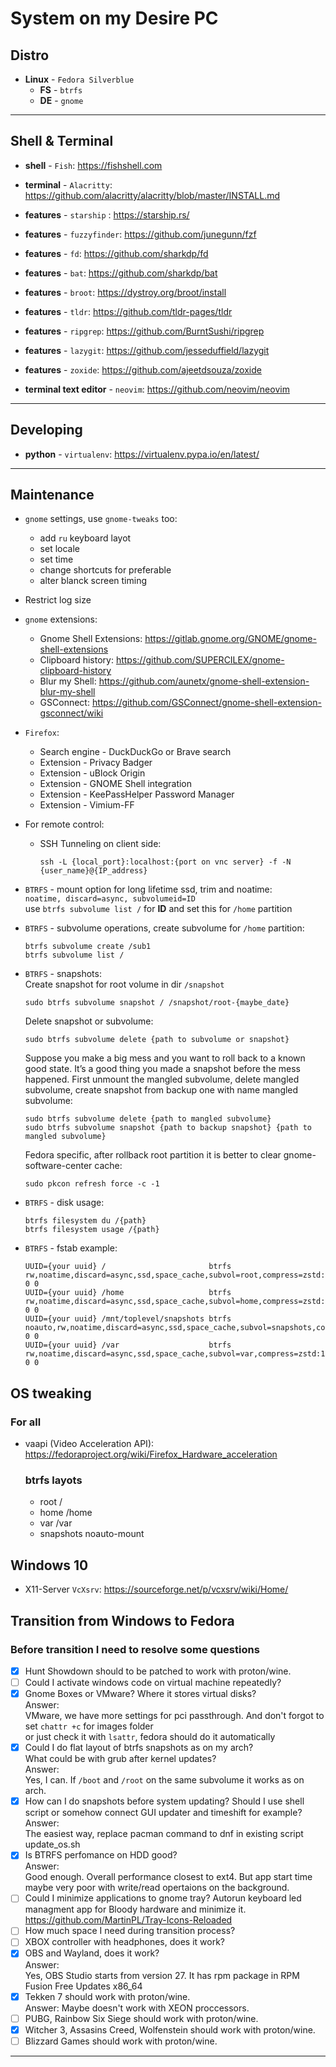 # System on my Desire PC

## Distro

- **Linux** - `Fedora Silverblue`
  - **FS** - `btrfs`
  - **DE** - `gnome`

---

## Shell & Terminal

- **shell** - `Fish`: <https://fishshell.com>
- **terminal** - `Alacritty`: <https://github.com/alacritty/alacritty/blob/master/INSTALL.md>
- **features** - `starship` : <https://starship.rs/>
- **features** - `fuzzyfinder`: <https://github.com/junegunn/fzf>
- **features** - `fd`: <https://github.com/sharkdp/fd>
- **features** - `bat`: <https://github.com/sharkdp/bat>
- **features** - `broot`: <https://dystroy.org/broot/install>
- **features** - `tldr`: <https://github.com/tldr-pages/tldr>
- **features** - `ripgrep`: <https://github.com/BurntSushi/ripgrep>
- **features** - `lazygit`: <https://github.com/jesseduffield/lazygit>
- **features** - `zoxide`: <https://github.com/ajeetdsouza/zoxide>

- **terminal text editor** - `neovim`: <https://github.com/neovim/neovim>

---

## Developing

- **python** - `virtualenv`: <https://virtualenv.pypa.io/en/latest/>

---

## Maintenance

- `gnome` settings, use `gnome-tweaks` too:

  - add `ru` keyboard layot
  - set locale
  - set time
  - change shortcuts for preferable
  - alter blanck screen timing

- Restrict log size

- `gnome` extensions:

  - Gnome Shell Extensions: <https://gitlab.gnome.org/GNOME/gnome-shell-extensions>
  - Clipboard history: <https://github.com/SUPERCILEX/gnome-clipboard-history>
  - Blur my Shell: <https://github.com/aunetx/gnome-shell-extension-blur-my-shell>
  - GSConnect: <https://github.com/GSConnect/gnome-shell-extension-gsconnect/wiki>

- `Firefox`:

  - Search engine - DuckDuckGo or Brave search
  - Extension - Privacy Badger
  - Extension - uBlock Origin
  - Extension - GNOME Shell integration
  - Extension - KeePassHelper Password Manager
  - Extension - Vimium-FF

- For remote control:

  - SSH Tunneling on client side:

        ssh -L {local_port}:localhost:{port on vnc server} -f -N {user_name}@{IP_address}

- `BTRFS` - mount option for long lifetime ssd, trim and noatime:  
  `noatime, discard=async, subvolumeid=ID`  
  use `btrfs subvolume list /` for **ID** and set this for `/home` partition

- `BTRFS` - subvolume operations, create subvolume for `/home` partition:

      btrfs subvolume create /sub1
      btrfs subvolume list /

- `BTRFS` - snapshots:  
  Create snapshot for root volume in dir `/snapshot`

      sudo btrfs subvolume snapshot / /snapshot/root-{maybe_date}

  Delete snapshot or subvolume:

      sudo btrfs subvolume delete {path to subvolume or snapshot}

  Suppose you make a big mess and you want to roll back to a known good state. It’s a good thing you made a snapshot before the mess happened. First unmount the mangled subvolume, delete mangled subvolume, create snapshot from backup one with name mangled subvolume:

      sudo btrfs subvolume delete {path to mangled subvolume}
      sudo btrfs subvolume snapshot {path to backup snapshot} {path to mangled subvolume}

  Fedora specific, after rollback root partition it is better to clear gnome-software-center cache:

      sudo pkcon refresh force -c -1

- `BTRFS` - disk usage:

      btrfs filesystem du /{path}
      btrfs filesystem usage /{path}

- `BTRFS` - fstab example:

      UUID={your uuid} /                       btrfs   rw,noatime,discard=async,ssd,space_cache,subvol=root,compress=zstd:1 0 0
      UUID={your uuid} /home                   btrfs   rw,noatime,discard=async,ssd,space_cache,subvol=home,compress=zstd:1 0 0
      UUID={your uuid} /mnt/toplevel/snapshots btrfs   noauto,rw,noatime,discard=async,ssd,space_cache,subvol=snapshots,compress=zstd:1 0 0
      UUID={your uuid} /var                    btrfs   rw,noatime,discard=async,ssd,space_cache,subvol=var,compress=zstd:1 0 0

## OS tweaking

### For all

- vaapi (Video Acceleration API): https://fedoraproject.org/wiki/Firefox_Hardware_acceleration

  ### btrfs layots

  - root /
  - home /home
  - var /var
  - snapshots noauto-mount

## Windows 10

- X11-Server `VcXsrv`: <https://sourceforge.net/p/vcxsrv/wiki/Home/>

## Transition from Windows to Fedora

### Before transition I need to resolve some questions

- [x] Hunt Showdown should to be patched to work with proton/wine.
- [ ] Could I activate windows code on virtual machine repeatedly?
- [x] Gnome Boxes or VMware? Where it stores virtual disks?  
       Answer:  
       VMware, we have more settings for pci passthrough. And don't forgot to set `chattr +c` for images folder  
       or just check it with `lsattr`, fedora should do it automatically
- [x] Could I do flat layout of btrfs snapshots as on my arch?  
       What could be with grub after kernel updates?  
       Answer:  
       Yes, I can. If `/boot` and `/root` on the same subvolume it works as on arch.
- [x] How can I do snapshots before system updating?
      Should I use shell script or somehow connect GUI updater and timeshift for example?  
       Answer:  
       The easiest way, replace pacman command to dnf in existing script update_os.sh
- [x] Is BTRFS perfomance on HDD good?  
       Answer:  
       Good enough. Overall performance closest to ext4. But app start time maybe very poor with write/read opertaions on the background.
- [ ] Could I minimize applications to gnome tray?
      Autorun keyboard led managment app for Bloody hardware and minimize it.
      https://github.com/MartinPL/Tray-Icons-Reloaded
- [ ] How much space I need during transition process?
- [ ] XBOX controller with headphones, does it work?
- [x] OBS and Wayland, does it work?  
       Answer:  
       Yes, OBS Studio starts from version 27. It has rpm package in RPM Fusion Free Updates x86_64
- [x] Tekken 7 should work with proton/wine.  
       Answer:
      Maybe doesn't work with XEON proccessors.
- [ ] PUBG, Rainbow Six Siege should work with proton/wine.
- [x] Witcher 3, Assasins Creed, Wolfenstein should work with proton/wine.
- [ ] Blizzard Games should work with proton/wine.

---
